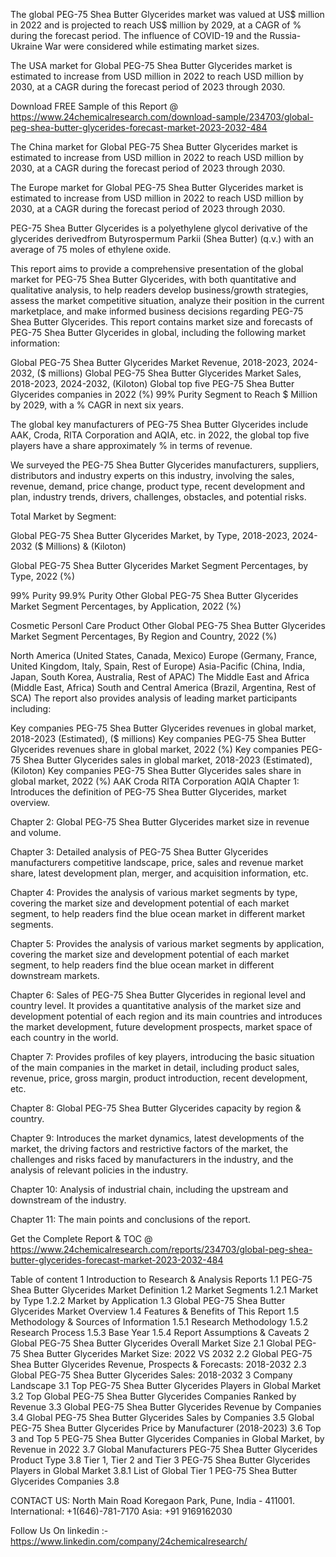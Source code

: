 The global PEG-75 Shea Butter Glycerides market was valued at US$ million in 2022 and is projected to reach US$ million by 2029, at a CAGR of % during the forecast period. The influence of COVID-19 and the Russia-Ukraine War were considered while estimating market sizes.

The USA market for Global PEG-75 Shea Butter Glycerides market is estimated to increase from USD million in 2022 to reach USD million by 2030, at a CAGR during the forecast period of 2023 through 2030.

Download FREE Sample of this Report @ https://www.24chemicalresearch.com/download-sample/234703/global-peg-shea-butter-glycerides-forecast-market-2023-2032-484

The China market for Global PEG-75 Shea Butter Glycerides  market is estimated to increase from USD million in 2022 to reach USD million by 2030, at a CAGR during the forecast period of 2023 through 2030.

The Europe market for Global PEG-75 Shea Butter Glycerides market is estimated to increase from USD million in 2022 to reach USD million by 2030, at a CAGR during the forecast period of 2023 through 2030.

PEG-75 Shea Butter Glycerides is a polyethylene glycol derivative of the glycerides derivedfrom Butyrospermum Parkii (Shea Butter) (q.v.) with an average of 75 moles of ethylene oxide.

This report aims to provide a comprehensive presentation of the global market for PEG-75 Shea Butter Glycerides, with both quantitative and qualitative analysis, to help readers develop business/growth strategies, assess the market competitive situation, analyze their position in the current marketplace, and make informed business decisions regarding PEG-75 Shea Butter Glycerides. This report contains market size and forecasts of PEG-75 Shea Butter Glycerides in global, including the following market information:

Global PEG-75 Shea Butter Glycerides Market Revenue, 2018-2023, 2024-2032, ($ millions)
Global PEG-75 Shea Butter Glycerides Market Sales, 2018-2023, 2024-2032, (Kiloton)
Global top five PEG-75 Shea Butter Glycerides companies in 2022 (%)
99% Purity Segment to Reach $ Million by 2029, with a % CAGR in next six years.

The global key manufacturers of PEG-75 Shea Butter Glycerides include AAK, Croda, RITA Corporation and AQIA, etc. in 2022, the global top five players have a share approximately % in terms of revenue.

We surveyed the PEG-75 Shea Butter Glycerides manufacturers, suppliers, distributors and industry experts on this industry, involving the sales, revenue, demand, price change, product type, recent development and plan, industry trends, drivers, challenges, obstacles, and potential risks.

Total Market by Segment:

Global PEG-75 Shea Butter Glycerides Market, by Type, 2018-2023, 2024-2032 ($ Millions) & (Kiloton)

Global PEG-75 Shea Butter Glycerides Market Segment Percentages, by Type, 2022 (%)

99% Purity
99.9% Purity
Other
Global PEG-75 Shea Butter Glycerides Market Segment Percentages, by Application, 2022 (%)

Cosmetic
Personl Care Product
Other
Global PEG-75 Shea Butter Glycerides Market Segment Percentages, By Region and Country, 2022 (%)

North America (United States, Canada, Mexico)
Europe (Germany, France, United Kingdom, Italy, Spain, Rest of Europe)
Asia-Pacific (China, India, Japan, South Korea, Australia, Rest of APAC)
The Middle East and Africa (Middle East, Africa)
South and Central America (Brazil, Argentina, Rest of SCA)
The report also provides analysis of leading market participants including:

Key companies PEG-75 Shea Butter Glycerides revenues in global market, 2018-2023 (Estimated), ($ millions)
Key companies PEG-75 Shea Butter Glycerides revenues share in global market, 2022 (%)
Key companies PEG-75 Shea Butter Glycerides sales in global market, 2018-2023 (Estimated), (Kiloton)
Key companies PEG-75 Shea Butter Glycerides sales share in global market, 2022 (%)
AAK
Croda
RITA Corporation
AQIA
Chapter 1: Introduces the definition of PEG-75 Shea Butter Glycerides, market overview.

Chapter 2: Global PEG-75 Shea Butter Glycerides market size in revenue and volume.

Chapter 3: Detailed analysis of PEG-75 Shea Butter Glycerides manufacturers competitive landscape, price, sales and revenue market share, latest development plan, merger, and acquisition information, etc.

Chapter 4: Provides the analysis of various market segments by type, covering the market size and development potential of each market segment, to help readers find the blue ocean market in different market segments.

Chapter 5: Provides the analysis of various market segments by application, covering the market size and development potential of each market segment, to help readers find the blue ocean market in different downstream markets.

Chapter 6: Sales of PEG-75 Shea Butter Glycerides in regional level and country level. It provides a quantitative analysis of the market size and development potential of each region and its main countries and introduces the market development, future development prospects, market space of each country in the world.

Chapter 7: Provides profiles of key players, introducing the basic situation of the main companies in the market in detail, including product sales, revenue, price, gross margin, product introduction, recent development, etc.

Chapter 8: Global PEG-75 Shea Butter Glycerides capacity by region & country.

Chapter 9: Introduces the market dynamics, latest developments of the market, the driving factors and restrictive factors of the market, the challenges and risks faced by manufacturers in the industry, and the analysis of relevant policies in the industry.

Chapter 10: Analysis of industrial chain, including the upstream and downstream of the industry.

Chapter 11: The main points and conclusions of the report.

Get the Complete Report & TOC @ https://www.24chemicalresearch.com/reports/234703/global-peg-shea-butter-glycerides-forecast-market-2023-2032-484

Table of content
1 Introduction to Research & Analysis Reports
1.1 PEG-75 Shea Butter Glycerides Market Definition
1.2 Market Segments
1.2.1 Market by Type
1.2.2 Market by Application
1.3 Global PEG-75 Shea Butter Glycerides Market Overview
1.4 Features & Benefits of This Report
1.5 Methodology & Sources of Information
1.5.1 Research Methodology
1.5.2 Research Process
1.5.3 Base Year
1.5.4 Report Assumptions & Caveats
2 Global PEG-75 Shea Butter Glycerides Overall Market Size
2.1 Global PEG-75 Shea Butter Glycerides Market Size: 2022 VS 2032
2.2 Global PEG-75 Shea Butter Glycerides Revenue, Prospects & Forecasts: 2018-2032
2.3 Global PEG-75 Shea Butter Glycerides Sales: 2018-2032
3 Company Landscape
3.1 Top PEG-75 Shea Butter Glycerides Players in Global Market
3.2 Top Global PEG-75 Shea Butter Glycerides Companies Ranked by Revenue
3.3 Global PEG-75 Shea Butter Glycerides Revenue by Companies
3.4 Global PEG-75 Shea Butter Glycerides Sales by Companies
3.5 Global PEG-75 Shea Butter Glycerides Price by Manufacturer (2018-2023)
3.6 Top 3 and Top 5 PEG-75 Shea Butter Glycerides Companies in Global Market, by Revenue in 2022
3.7 Global Manufacturers PEG-75 Shea Butter Glycerides Product Type
3.8 Tier 1, Tier 2 and Tier 3 PEG-75 Shea Butter Glycerides Players in Global Market
3.8.1 List of Global Tier 1 PEG-75 Shea Butter Glycerides Companies
3.8

CONTACT US:
North Main Road Koregaon Park, Pune, India - 411001.
International: +1(646)-781-7170
Asia: +91 9169162030

Follow Us On linkedin :- https://www.linkedin.com/company/24chemicalresearch/
